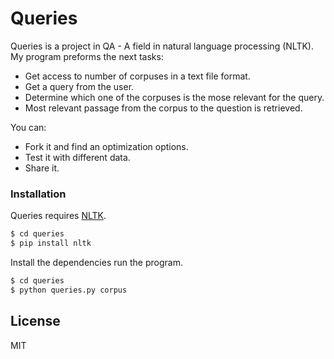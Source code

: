 # Queries


Queries is a project in QA - A field in natural language processing (NLTK). 
My program preforms the next tasks:

  - Get access to number of corpuses in a text file format.
  - Get a query from the user.
  - Determine which one of the corpuses is the mose relevant for the query.
  - Most relevant passage from the corpus to the question is retrieved.


You can:
  - Fork it and find an optimization options.
  - Test it with different data.
  - Share it.


### Installation

Queries requires [NLTK](https://www.nltk.org/).
```sh
$ cd queries
$ pip install nltk
```

Install the dependencies run the program.

```sh
$ cd queries
$ python queries.py corpus
```


License
----

MIT






